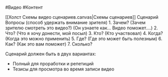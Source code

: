 #Видео #Контент 

[[Холст Схемы видео сценариев.canvas|Схемы сценариев]]
Сценарий
Вопросы (способ удержать внимание зрителя)
	1.  Зачем? (Зачем зрителю смотреть это видео?) (Он узнаете как… Видео поможет….)
	2.  Что? (Что я хочу донести, мой посыл)
	3.  Кто? (Кто участвовал)
	4. Когда? (Когда это можно применить)
	5. Где? (Где это может быть полезным)
	6. Как? (Как это вам поможет)
	7. Сколько?

Сценарий должен быть в двух вариантах:
- Полный для проработки и репетиций
- Тезисы для просмотра во время записи видео